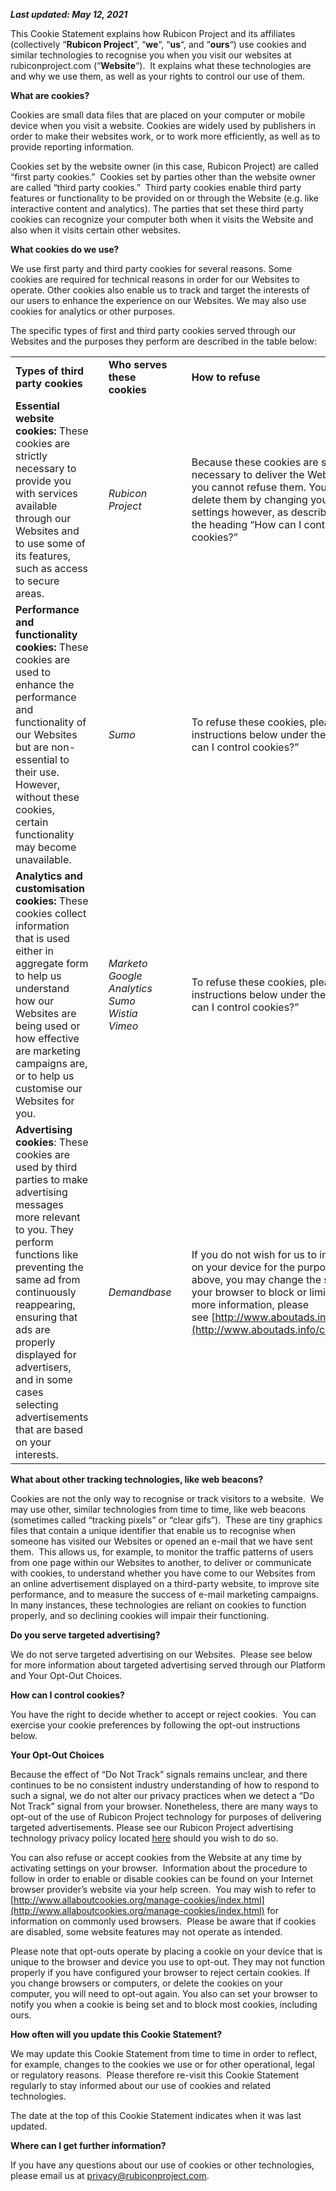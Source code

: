 **_Last updated: May 12, 2021_**

This Cookie Statement explains how Rubicon Project and its affiliates (collectively “**Rubicon Project**”, “**we**“, “**us**“, and “**ours**“) use cookies and similar technologies to recognise you when you visit our websites at rubiconproject.com (“**Website**“).  It explains what these technologies are and why we use them, as well as your rights to control our use of them.

**What are cookies?**

Cookies are small data files that are placed on your computer or mobile device when you visit a website. Cookies are widely used by publishers in order to make their websites work, or to work more efficiently, as well as to provide reporting information.

Cookies set by the website owner (in this case, Rubicon Project) are called “first party cookies.”  Cookies set by parties other than the website owner are called “third party cookies.”  Third party cookies enable third party features or functionality to be provided on or through the Website (e.g. like interactive content and analytics). The parties that set these third party cookies can recognize your computer both when it visits the Website and also when it visits certain other websites.

**What cookies do we use?**

We use first party and third party cookies for several reasons. Some cookies are required for technical reasons in order for our Websites to operate. Other cookies also enable us to track and target the interests of our users to enhance the experience on our Websites. We may also use cookies for analytics or other purposes.

The specific types of first and third party cookies served through our Websites and the purposes they perform are described in the table below:

|     |     |     |     |     |
| --- | --- | --- | --- | --- |
| **Types of third party cookies** |     | **Who serves these cookies** |     | **How to refuse** |
| **Essential website cookies:** These cookies are strictly necessary to provide you with services available through our Websites and to use some of its features, such as access to secure areas. |     | _Rubicon Project_ |     | Because these cookies are strictly necessary to deliver the Websites to you, you cannot refuse them. You can block or delete them by changing your browser settings however, as described below un the heading “How can I control my cookies?” |
| **Performance and functionality cookies:** These cookies are used to enhance the performance and functionality of our Websites but are non-essential to their use.  However, without these cookies, certain functionality may become unavailable. |     | _Sumo_ |     | To refuse these cookies, please follow the instructions below under the heading “How can I control cookies?” |
| **Analytics and customisation cookies:** These cookies collect information that is used either in aggregate form to help us understand how our Websites are being used or how effective are marketing campaigns are, or to help us customise our Websites for you. |     | _Marketo_  <br>_Google Analytics_  <br>_Sumo_  <br>_Wistia_  <br>_Vimeo_ |     | To refuse these cookies, please follow the instructions below under the heading “How can I control cookies?” |
| **Advertising cookies**: These cookies are used by third parties to make advertising messages more relevant to you. They perform functions like preventing the same ad from continuously reappearing, ensuring that ads are properly displayed for advertisers, and in some cases selecting advertisements that are based on your interests. |     | _Demandbase_ |     | If you do not wish for us to install cookies on your device for the purposes described above, you may change the settings on your browser to block or limit cookies. For more information, please see [http://www.aboutads.info/consumers](http://www.aboutads.info/consumers). |

**What about other tracking technologies, like web beacons?**

Cookies are not the only way to recognise or track visitors to a website.  We may use other, similar technologies from time to time, like web beacons (sometimes called “tracking pixels” or “clear gifs”).  These are tiny graphics files that contain a unique identifier that enable us to recognise when someone has visited our Websites or opened an e-mail that we have sent them.  This allows us, for example, to monitor the traffic patterns of users from one page within our Websites to another, to deliver or communicate with cookies, to understand whether you have come to our Websites from an online advertisement displayed on a third-party website, to improve site performance, and to measure the success of e-mail marketing campaigns.  In many instances, these technologies are reliant on cookies to function properly, and so declining cookies will impair their functioning.

**Do you serve targeted advertising?**

We do not serve targeted advertising on our Websites.  Please see below for more information about targeted advertising served through our Platform and Your Opt-Out Choices.

**How can I control cookies?**

You have the right to decide whether to accept or reject cookies.  You can exercise your cookie preferences by following the opt-out instructions below.

**Your Opt-Out Choices**

Because the effect of “Do Not Track” signals remains unclear, and there continues to be no consistent industry understanding of how to respond to such a signal, we do not alter our privacy practices when we detect a “Do Not Track” signal from your browser. Nonetheless, there are many ways to opt-out of the use of Rubicon Project technology for purposes of delivering targeted advertisements. Please see our Rubicon Project advertising technology privacy policy located [here](https://rubiconproject.com/rubicon-project-advertising-technology-privacy-policy/) should you wish to do so.

You can also refuse or accept cookies from the Website at any time by activating settings on your browser.  Information about the procedure to follow in order to enable or disable cookies can be found on your Internet browser provider’s website via your help screen.  You may wish to refer to [http://www.allaboutcookies.org/manage-cookies/index.html](http://www.allaboutcookies.org/manage-cookies/index.html) for information on commonly used browsers.  Please be aware that if cookies are disabled, some website features may not operate as intended.

Please note that opt-outs operate by placing a cookie on your device that is unique to the browser and device you use to opt-out. They may not function properly if you have configured your browser to reject certain cookies. If you change browsers or computers, or delete the cookies on your computer, you will need to opt-out again. You also can set your browser to notify you when a cookie is being set and to block most cookies, including ours.

**How often will you update this Cookie Statement?**

We may update this Cookie Statement from time to time in order to reflect, for example, changes to the cookies we use or for other operational, legal or regulatory reasons.  Please therefore re-visit this Cookie Statement regularly to stay informed about our use of cookies and related technologies.

The date at the top of this Cookie Statement indicates when it was last updated.

**Where can I get further information?**

If you have any questions about our use of cookies or other technologies, please email us at privacy@rubiconproject.com.
